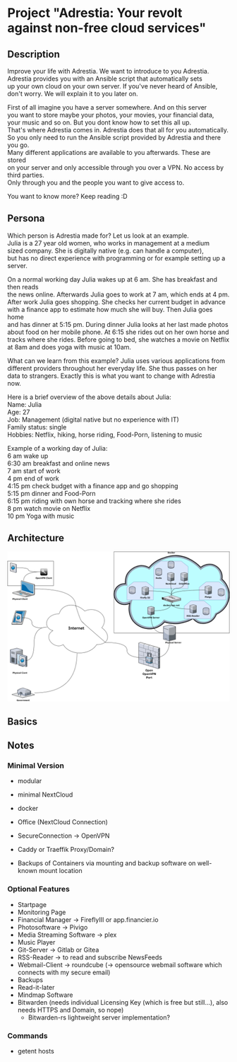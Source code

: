 # Project "Adrestia: Your revolt against non-free cloud services"

## Description
Improve your life with Adrestia. We want to introduce to you Adrestia.\
Adrestia provides you with an Ansible script that automatically sets\
up your own cloud on your own server. If you've never heard of Ansible,\
don't worry. We will explain it to you later on.

First of all imagine you have a server somewhere. And on this server\
you want to store maybe your photos, your movies, your financial data,\
your music and so on. But you dont know how to set this all up.\
That's where Adrestia comes in. Adrestia does that all for you automatically.\
So you only need to run the Ansible script provided by Adrestia and there you go.\
Many different applications are available to you afterwards. These are stored\
on your server and only accessible through you over a VPN. No access by third parties.\
Only through you and the people you want to give access to.

You want to know more? Keep reading :D

## Persona
Which person is Adrestia made for? Let us look at an example.\
Julia is a 27 year old women, who works in management at a medium\
sized company. She is digitally native (e.g. can handle a computer),\
but has no direct experience with programming or for example setting up a server.

On a normal working day Julia wakes up at 6 am. She has breakfast and then reads\
the news online. Afterwards Julia goes to work at 7 am, which ends at 4 pm.\
After work Julia goes shopping. She checks her current budget in advance\
with a finance app to estimate how much she will buy. Then Julia goes home\
and has dinner at 5:15 pm. During dinner Julia looks at her last made photos\
about food on her mobile phone. At 6:15 she rides out on her own horse and\
tracks where she rides. Before going to bed, she watches a movie on Netflix\
at 8am and does yoga with music at 10am.

What can we learn from this example? Julia uses various applications from\
different providers throughout her everyday life. She thus passes on her\
data to strangers. Exactly this is what you want to change with Adrestia now.

Here is a brief overview of the above details about Julia:\
Name: Julia\
Age: 27\
Job: Management (digital native but no experience with IT)\
Family status: single\
Hobbies: Netflix, hiking, horse riding, Food-Porn, listening to music

Example of a working day of Julia:\
6 am	wake up\
6:30 am	breakfast and online news\
7 am	start of work\
4 pm	end of work\
4:15 pm	check budget with a finance app and go shopping\
5:15 pm	dinner and Food-Porn\
6:15 pm	riding with own horse and tracking where she rides\
8 pm	watch movie on Netflix\
10 pm	Yoga with music

## Architecture

![](./images/architecture.png)

## Basics

## Notes

### Minimal Version
* modular
* minimal NextCloud
* docker
* Office (NextCloud Connection)
* SecureConnection -> OpenVPN

* Caddy or Traeffik Proxy/Domain?
* Backups of Containers via mounting and backup software on well-known mount location

### Optional Features
* Startpage
* Monitoring Page
* Financial Manager		    -> FireflyIII or app.financier.io
* Photosoftware			    -> Pivigo 
* Media Streaming Software	-> plex 
* Music Player
* Git-Server			    -> Gitlab or Gitea 
* RSS-Reader 			    -> to read and subscribe NewsFeeds
* Webmail-Client		    -> roundcube (-> opensource webmail software which connects with my secure email)
* Backups
* Read-it-later
* Mindmap Software
* Bitwarden (needs individual Licensing Key (which is free but still...), also needs HTTPS and Domain, so nope)
    * Bitwarden-rs lightweight server implementation?

### Commands

* getent hosts <domain>




